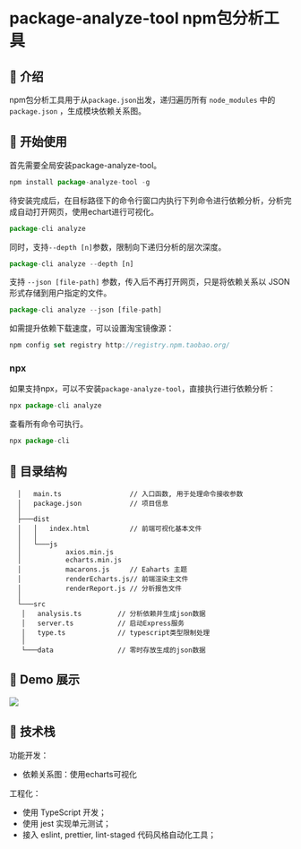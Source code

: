 # package-analyze-tool npm包分析工具

## 🌟 介绍

npm包分析工具用于从`package.json`出发，递归遍历所有 `node_modules` 中的`package.json` ，生成模块依赖关系图。

## 🎉 开始使用

首先需要全局安装package-analyze-tool。

```js
npm install package-analyze-tool -g
```

待安装完成后，在目标路径下的命令行窗口内执行下列命令进行依赖分析，分析完成自动打开网页，使用echart进行可视化。

```js
package-cli analyze
```

同时，支持`--depth [n]`参数，限制向下递归分析的层次深度。

```js
package-cli analyze --depth [n]
```

支持 `--json [file-path]` 参数，传入后不再打开网页，只是将依赖关系以 JSON 形式存储到用户指定的文件。

```js
package-cli analyze --json [file-path]
```

如需提升依赖下载速度，可以设置淘宝镜像源：

```js
npm config set registry http://registry.npm.taobao.org/
```

### npx

如果支持npx，可以不安装`package-analyze-tool`，直接执行进行依赖分析：  

```js
npx package-cli analyze
```

查看所有命令可执行。

```js
npx package-cli
```

## 📝 目录结构

```
  │   main.ts                 // 入口函数, 用于处理命令接收参数
  │   package.json            // 项目信息
  │
  ├───dist
  │   │   index.html          // 前端可视化基本文件
  │   │
  │   └───js
  │           axios.min.js
  │           echarts.min.js
  │           macarons.js     // Eaharts 主题
  │           renderEcharts.js// 前端渲染主文件
  │           renderReport.js // 分析报告文件
  │
  └───src
   │   analysis.ts         // 分析依赖并生成json数据
   │   server.ts           // 启动Express服务
   │   type.ts             // typescript类型限制处理
   │
   └───data                // 零时存放生成的json数据
```

## 🎨 Demo 展示

![](https://e1wijx.us.aircodecdn.com/demo-preview.1690731191281_zihoj7txb4a.png)

## 🦄 技术栈

功能开发：
  - 依赖关系图：使用echarts可视化

工程化：
  - 使用 TypeScript 开发；
  - 使用 jest 实现单元测试；
  - 接入 eslint, prettier, lint-staged 代码风格自动化工具；